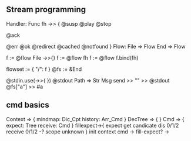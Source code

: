 ## Stream programming
Handler: Func
fh ->> {
 @susp
 @play
 @stop

 @ack
 
 @err
 @ok
 @redirect
 @cached
 @notfound 
}
Flow:
File => Flow
End => Flow

f := @flow File ->>{}
f := @flow fh
f := @flow
f.bind(fh)

flowset := {
 "/": f
}
@fs := &End

@stdin.use(->>{
})
@stdout
Path => Str
Msg
send >>
"" >> @stdout
@fs["a"] >> #a
## cmd basics
Context => {
 mindmap: Dic_Cpt
 history: Arr_Cmd
}
DecTree => {
}
Cmd => {
 expect: Tree
 receive: Cmd
}
fillexpect->{
 expect get candicate dis 0/1/2
 receive
 0/1/2 -? scope
 unknown
}
init context
 cmd -> fill-expect? ->
		

## 